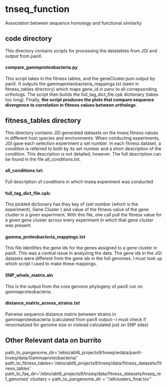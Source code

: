 # tnseq_function
Association between sequence homology and functional similarity

## code directory
This directory contains scripts for processing the datatables from JGI and output from panX.

#### compare_gammproteobacteria.py
This script takes in the fitness tables, and the geneCluster.json output by panX. It outputs the gammaproteobacteria_mappings.txt (seen in fitness_tables directory) which maps gene_id in panx to all correpsonding orthologs. The script then builds the full_tag_dict_file.cpk dictionary (takes too long). Finally, **the script produces the plots that compare sequence divergence to correlation in fitness values between orthologs**.



## fitness_tables directory
This directory contains JGI generated datasets on the tnseq fitness values in different host species and environments. When conducting experiments, JGI gave each selection experiment a set number. In each fitness dataset, a condition is referred to both by its set number and a short description of the condition. This description is not detailed, however. The full description can be found in the file all_conditions.txt.

#### all_conditions.txt:
Full description of conditions in which tnseq experiment was conducted

#### full_tag_dict_file.cpk:
This pickled dictionary has they key of (set number (which is the experiment), Gene Cluster ) and value of the fitness value of the gene cluster in a given experiment. With this file, one call pull the fitness value for a given gene cluster across every experiment in which that gene cluster was present. 

#### gamma_proteobacteria_mappings.txt
This file identifies the gene ids for the genes assigned to a gene cluster in panX. This was a central issue in analyzing the data. The gene ids in the JGI datasets were different from the gene ids in the full genomes. I must look up which script I used to make these mappings.

#### SNP_whole_matrix.aln
This is the output from the core genome phylogeny of panX run on gammaproteobacteria.

#### distance_matrix_across_strains.txt
Pairwise sequence distance matrix between strains in gammaproteobacteria (calculated from panX output--I must check if renormalized for genome size or instead calculated just on SNP sites)

## Other Relevant data on burrito
path_to_pangenome_dir='/ebio/abt6_projects9/tnseq/wdata/panX-tnseq/data/Gammaproteobacteria/'
path_to_fitness_tables='/ebio/abt6_projects9/tnseq/data/fitness_datasets/fitness_tables'
path_to_faa_dir='/ebio/abt6_projects9/tnseq/data/fitness_datasets/tnseq_ref_genomes'
clusters = path_to_pangenome_dir + "/allclusters_final.tsv"
